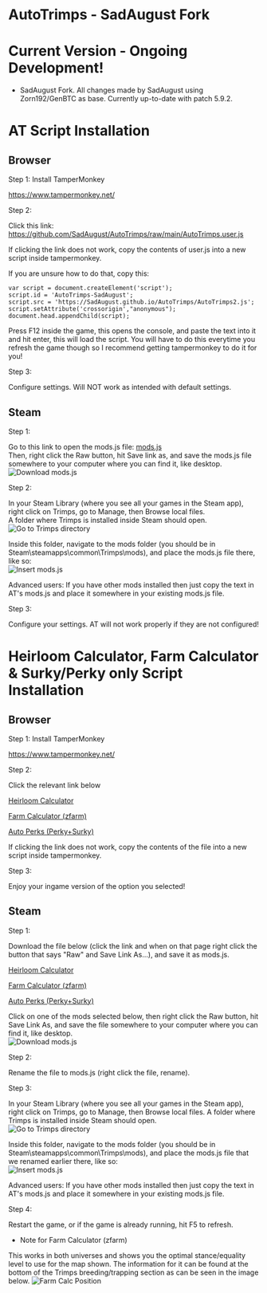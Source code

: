 # AutoTrimps - SadAugust Fork

# Current Version - Ongoing Development!

-   SadAugust Fork. All changes made by SadAugust using Zorn192/GenBTC as base. Currently up-to-date with patch 5.9.2.

# AT Script Installation

## Browser

Step 1: Install TamperMonkey

https://www.tampermonkey.net/

Step 2:

Click this link: https://github.com/SadAugust/AutoTrimps/raw/main/AutoTrimps.user.js

If clicking the link does not work, copy the contents of user.js into a new script inside tampermonkey.

If you are unsure how to do that, copy this:

```
var script = document.createElement('script');
script.id = 'AutoTrimps-SadAugust';
script.src = 'https://SadAugust.github.io/AutoTrimps/AutoTrimps2.js';
script.setAttribute('crossorigin',"anonymous");
document.head.appendChild(script);
```

Press F12 inside the game, this opens the console, and paste the text into it and hit enter, this will load the script. You will have to do this everytime you refresh the game though so I recommend getting tampermonkey to do it for you!

Step 3:

Configure settings. Will NOT work as intended with default settings.

## Steam

Step 1:

Go to this link to open the mods.js file: <a href="https://github.com/SadAugust/AutoTrimps/blob/main/mods.js">mods.js</a>  
Then, right click the Raw button, hit Save link as, and save the mods.js file somewhere to your computer where you can find it, like desktop.  
![Download mods.js](https://i.imgur.com/opuO6yd.png)

Step 2:

In your Steam Library (where you see all your games in the Steam app), right click on Trimps, go to Manage, then Browse local files.  
A folder where Trimps is installed inside Steam should open.  
![Go to Trimps directory](https://imgur.com/cr35LK2.png)

Inside this folder, navigate to the mods folder (you should be in Steam\steamapps\common\Trimps\mods), and place the mods.js file there, like so:  
![Insert mods.js](https://imgur.com/muW6cUh.png)

Advanced users: If you have other mods installed then just copy the text in AT's mods.js and place it somewhere in your existing mods.js file.

Step 3:

Configure your settings. AT will not work properly if they are not configured!

# Heirloom Calculator, Farm Calculator & Surky/Perky only Script Installation

## Browser

Step 1: Install TamperMonkey

https://www.tampermonkey.net/

Step 2:

Click the relevant link below

<a href="https://github.com/SadAugust/AutoTrimps/blob/main/farmCalc.user.js">Heirloom Calculator</a>

<a href="https://github.com/SadAugust/AutoTrimps/blob/main/heirloomCalc.user.js">Farm Calculator (zfarm)</a>

<a href="https://github.com/SadAugust/AutoTrimps/blob/main/autoPerks.user.js">Auto Perks (Perky+Surky)</a>

If clicking the link does not work, copy the contents of the file into a new script inside tampermonkey.

Step 3:

Enjoy your ingame version of the option you selected!

## Steam

Step 1:

Download the file below (click the link and when on that page right click the button that says "Raw" and Save Link As...), and save it as mods.js.

<a href="https://github.com/SadAugust/AutoTrimps/blob/main/farmCalc.user.js">Heirloom Calculator</a>

<a href="https://github.com/SadAugust/AutoTrimps/blob/main/heirloomCalc.user.js">Farm Calculator (zfarm)</a>

<a href="https://github.com/SadAugust/AutoTrimps/blob/main/autoPerks.user.js">Auto Perks (Perky+Surky)</a>

Click on one of the mods selected below, then right click the Raw button, hit Save Link As, and save the file somewhere to your computer where you can find it, like desktop.  
![Download mods.js](https://i.imgur.com/opuO6yd.png)

Step 2:

Rename the file to mods.js (right click the file, rename).

Step 3:

In your Steam Library (where you see all your games in the Steam app), right click on Trimps, go to Manage, then Browse local files. A folder where Trimps is installed inside Steam should open.  
![Go to Trimps directory](https://imgur.com/cr35LK2.png)

Inside this folder, navigate to the mods folder (you should be in Steam\steamapps\common\Trimps\mods), and place the mods.js file that we renamed earlier there, like so:  
![Insert mods.js](https://imgur.com/muW6cUh.png)

Advanced users: If you have other mods installed then just copy the text in AT's mods.js and place it somewhere in your existing mods.js file.

Step 4:

Restart the game, or if the game is already running, hit F5 to refresh.

-   Note for Farm Calculator (zfarm)

This works in both universes and shows you the optimal stance/equality level to use for the map shown. The information for it can be found at the bottom of the Trimps breeding/trapping section as can be seen in the image below. ![Farm Calc Position](https://i.imgur.com/siZH8Dh.png)
